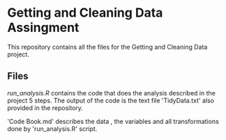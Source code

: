 # Getting and Cleaning Data Assingment

This repository contains all the files for the Getting and Cleaning Data project.

## Files

*run_analysis.R* contains the code that does the analysis described in the project 5 steps. The output of the code is the text file 'TidyData.txt' also provided in the repository.

'Code Book.md' describes the data , the variables and all transformations done by 'run_analysis.R' script.
